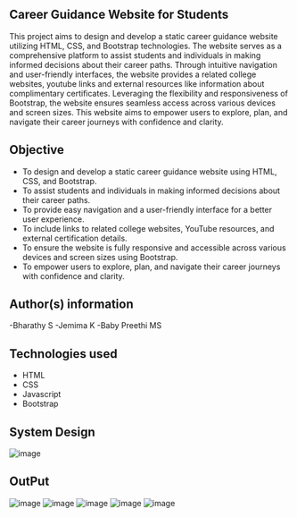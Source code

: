 ## Career Guidance Website for Students
This project aims to design and develop a static career guidance website utilizing HTML, CSS, and Bootstrap technologies. The website serves as a comprehensive platform to assist students and individuals in making informed decisions about their career paths. Through intuitive navigation and user-friendly interfaces, the website provides a related college websites, youtube links and external resources like information about complimentary certificates. Leveraging the flexibility and responsiveness of Bootstrap, the website ensures seamless access across various devices and screen sizes. This website aims to empower users to explore, plan, and navigate their career journeys with confidence and clarity.
​
## Objective
- To design and develop a static career guidance website using HTML, CSS, and Bootstrap.
- To assist students and individuals in making informed decisions about their career paths.
- To provide easy navigation and a user-friendly interface for a better user experience.
- To include links to related college websites, YouTube resources, and external certification details.
- To ensure the website is fully responsive and accessible across various devices and screen sizes using Bootstrap.
- To empower users to explore, plan, and navigate their career journeys with confidence and clarity.

## Author(s) information
  -Bharathy S
  -Jemima K
  -Baby Preethi MS
  
## Technologies used
 - HTML
 - CSS
 - Javascript
 - Bootstrap

## System Design
   ![image](https://github.com/user-attachments/assets/a5ef7381-dae8-4c4c-83f8-86af9e2a0c03)

## OutPut
![image](https://github.com/user-attachments/assets/e77a60b5-a9c2-4552-8781-a3e72387ad9e)
![image](https://github.com/user-attachments/assets/3877e5dd-eb9d-4006-a9ab-cbdc852c25ca)
![image](https://github.com/user-attachments/assets/3e6bf636-56d6-45a1-b4ea-64dd0fa2e164)
![image](https://github.com/user-attachments/assets/38587db4-e008-4502-9d2b-c734a86ee46b)
![image](https://github.com/user-attachments/assets/803a2457-767e-426b-a802-d2a633914883)







